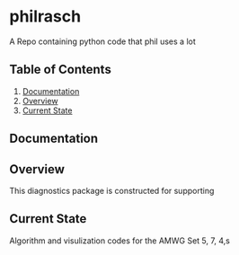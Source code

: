 # philrasch

A Repo containing python code that phil uses a lot

## Table of Contents
1. [Documentation](#doc)
2. [Overview](#overview)
3. [Current State](#current-state)

## Documentation <a name="doc"></a>

## Overview<a name="overview"></a>
This diagnostics package is constructed for supporting 

## Current State <a name="current-state"></a>
Algorithm and visulization codes for the AMWG Set 5, 7, 4,s